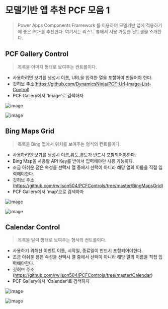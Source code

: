 # 모델기반 앱 추천 PCF 모음 1
> Power Apps Components Framework 를 이용하여 모델기반 앱에 적용하기에 좋은 PCF를 추천한다. 여기서는 리스트 뷰에서 사용 가능한 컨트롤을 소개한다.

## PCF Gallery Control
> 목록을 이미지 형태로 보여주는 컨트롤이다. 

* 사용하려면 보기를 생성시 이름, URL을 입력한 열을 포함하여 만들어야 한다. 
* 깃허브 주소(https://github.com/DynamicsNinja/PCF-Url-Image-List-Control)
* PCF Gallery에서 'Image'로 검색하자

![image](https://user-images.githubusercontent.com/39551265/173501763-4526fe06-4f41-429f-9dce-d231b860dc58.png)

![image](https://user-images.githubusercontent.com/39551265/173504473-021b7223-5b12-43b5-ac94-5f538a84cf40.png)


## Bing Maps Grid
> 목록을 Bing 맵에서 위치를 보여주는 형식의 컨트롤이다.

* 사용하려면 보기를 생성시 이름,위도,경도가 반드시 포함되어야한다.
* Bing Map을 사용할 API Key를 받아서 입력해야만 사용 가능하다.
* 조금 아쉬운 점은 속성을 선택시 열 중에서 선택이 아니라 해당 열의 이름을 직접 입력해야한다.
* 깃허브 주소(https://github.com/rwilson504/PCFControls/tree/master/BingMapsGrid)
* PCF Gallery에서 'map'으로 검색하자

![image](https://user-images.githubusercontent.com/39551265/173507474-b7d32037-fff4-4db9-a1d5-7d9720e53bc3.png)

![image](https://user-images.githubusercontent.com/39551265/173507263-bf398908-ddf6-47ff-a605-9f9d234cef68.png)

## Calendar Control
> 목록을 달력 형태로 보여주는 형식의 컨트롤이다.

* 사용하기 위해선 이벤트 이름, 시작일, 종료일이 반드시 포함되어야한다.
* 조금 아쉬운 점은 속성을 선택시 열 중에서 선택이 아니라 해당 열의 이름을 직접 입력해야한다.
* 깃허브 주소(https://github.com/rwilson504/PCFControls/tree/master/Calendar)
* PCF Gallery에서 'Calender'로 검색하자


![image](https://user-images.githubusercontent.com/39551265/173514310-29bcf65a-896f-4d96-b0fa-2f89d3516c34.png)

![image](https://user-images.githubusercontent.com/39551265/173515220-ad61546e-1c16-49a0-8327-42bd02a6981a.png)